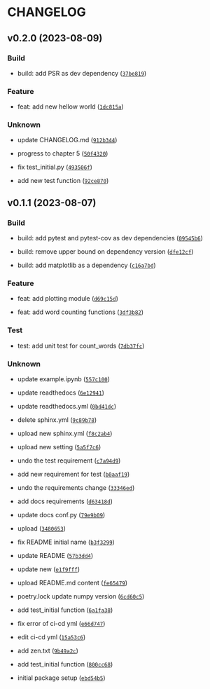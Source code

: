 # CHANGELOG



## v0.2.0 (2023-08-09)

### Build

* build: add PSR as dev dependency ([`37be819`](https://github.com/bravo6ix/initial/commit/37be81952e53ba2aadd3d52d19dd0eaecb1986d9))

### Feature

* feat: add new hellow world ([`1dc815a`](https://github.com/bravo6ix/initial/commit/1dc815ac6ab2e5f4e8b8e45a48d2c02b75da32af))

### Unknown

* update CHANGELOG.md ([`912b344`](https://github.com/bravo6ix/initial/commit/912b3443f422a8353b151dc3ca5c19ce938c6b55))

* progress to chapter 5 ([`50f4320`](https://github.com/bravo6ix/initial/commit/50f4320a1739b3b51c2ea8b884be2e95ad17f0e1))

* fix test_initial.py ([`493506f`](https://github.com/bravo6ix/initial/commit/493506f75c5c69e33eb021919462025a22487209))

* add new test function ([`92ce870`](https://github.com/bravo6ix/initial/commit/92ce870123eb03cced15a142f65f09ab76abbfad))


## v0.1.1 (2023-08-07)

### Build

* build: add pytest and pytest-cov as dev dependencies ([`09545b6`](https://github.com/bravo6ix/initial/commit/09545b622932003a259652a782d84d98ff20f515))

* build: remove upper bound on dependency version ([`dfe12cf`](https://github.com/bravo6ix/initial/commit/dfe12cf614278d02354d6426e47a3b0d65b8548a))

* build: add matplotlib as a dependency ([`c16a7bd`](https://github.com/bravo6ix/initial/commit/c16a7bd9a967951e532c035616f8285e23e6eb9d))

### Feature

* feat: add plotting module ([`d69c15d`](https://github.com/bravo6ix/initial/commit/d69c15db6d6e02d08a6fda006085e330881fe4da))

* feat: add word counting functions ([`3df3b82`](https://github.com/bravo6ix/initial/commit/3df3b82f2299630968641936de2076f1cae52138))

### Test

* test: add unit test for count_words ([`7db37fc`](https://github.com/bravo6ix/initial/commit/7db37fcadc7004ce1e884d4f77575a6ee2549da5))

### Unknown

* update example.ipynb ([`557c100`](https://github.com/bravo6ix/initial/commit/557c100df14bea740bbe7328859f62491ed17b00))

* update readthedocs ([`6e12941`](https://github.com/bravo6ix/initial/commit/6e12941be8e933f453f5b6d843256b310f0166f9))

* update readthedocs.yml ([`0bd41dc`](https://github.com/bravo6ix/initial/commit/0bd41dc95449b7618cc0ff206f3b5c894b032875))

* delete sphinx.yml ([`9c89b78`](https://github.com/bravo6ix/initial/commit/9c89b7854d0b2dd681da141dbc2b6355848ad2ec))

* upload new sphinx.yml ([`f8c2ab4`](https://github.com/bravo6ix/initial/commit/f8c2ab4c3375f048c2446569267a380da9683801))

* upload new setting ([`5a5f7c6`](https://github.com/bravo6ix/initial/commit/5a5f7c6a22a8f2b8a12e9adb78f5ddd5857ae07b))

* undo the test requirement ([`c7a94d9`](https://github.com/bravo6ix/initial/commit/c7a94d9a917c7cff0491937e80d83bfc95538446))

* add new requirement for test ([`b0aaf19`](https://github.com/bravo6ix/initial/commit/b0aaf1923e712cdae812b0df2488ce98308f049a))

* undo the requirements change ([`33346ed`](https://github.com/bravo6ix/initial/commit/33346ed2cf1c3e809f2e20865897423bdc886239))

* add docs requirements ([`d63418d`](https://github.com/bravo6ix/initial/commit/d63418d4fafdd42b97882ac9512e8ae44af5e664))

* update docs conf.py ([`79e9b09`](https://github.com/bravo6ix/initial/commit/79e9b09c962151ddda5ec20610c57d61bcf23f6c))

* upload ([`3480653`](https://github.com/bravo6ix/initial/commit/3480653e393c7dae24f01cc22303b768578a06a7))

* fix README initial name ([`b3f3299`](https://github.com/bravo6ix/initial/commit/b3f32991b7ecce7e203a40756d26f4084ca22840))

* update README ([`57b3dd4`](https://github.com/bravo6ix/initial/commit/57b3dd4804bd526afb4b07fc0f4ace3b48348eb0))

* update new ([`e1f9fff`](https://github.com/bravo6ix/initial/commit/e1f9fff3bd6e7fe371d590830e893c48f12714f6))

* upload README.md content ([`fe65479`](https://github.com/bravo6ix/initial/commit/fe6547907028162b7eb5fb4b42698332cc145a7c))

* poetry.lock update numpy version ([`6cd60c5`](https://github.com/bravo6ix/initial/commit/6cd60c5bf5aea3e049cd3012499f2e4955c246b5))

* add test_initial function ([`6a1fa38`](https://github.com/bravo6ix/initial/commit/6a1fa3897e7993271f2dcab1e3b3789a2ec026d0))

* fix error of ci-cd yml ([`e66d747`](https://github.com/bravo6ix/initial/commit/e66d74785e2e3b4a886e74c85e3ddd981d21ca35))

* edit ci-cd yml ([`15a53c6`](https://github.com/bravo6ix/initial/commit/15a53c6d05ffb309eb035452c933ddf9833d2800))

* add zen.txt ([`9b49a2c`](https://github.com/bravo6ix/initial/commit/9b49a2ca5ca27a1562eedef3a0ad5829afb7fc3c))

* add test_initial function ([`800cc68`](https://github.com/bravo6ix/initial/commit/800cc68ae33584720c65d2b5a328fbeccc2e02c8))

* initial package setup ([`ebd54b5`](https://github.com/bravo6ix/initial/commit/ebd54b54a6bf9479cf99d86a2d4d88e80daf1575))
